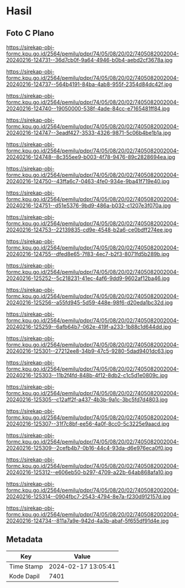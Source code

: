 # Hasil

## Foto C Plano

https://sirekap-obj-formc.kpu.go.id/2564/pemilu/pdpr/74/05/08/20/02/7405082002004-20240216-124731--36d7cb0f-9a64-4946-b0b4-aebd2cf3678a.jpg

https://sirekap-obj-formc.kpu.go.id/2564/pemilu/pdpr/74/05/08/20/02/7405082002004-20240216-124737--564b4191-84ba-4ab8-955f-2354d84dc42f.jpg

https://sirekap-obj-formc.kpu.go.id/2564/pemilu/pdpr/74/05/08/20/02/7405082002004-20240216-124740--19050000-538f-4ade-84cc-e7165481ff84.jpg

https://sirekap-obj-formc.kpu.go.id/2564/pemilu/pdpr/74/05/08/20/02/7405082002004-20240216-124747--3eadf427-3533-4326-9871-5c06b4be1b1a.jpg

https://sirekap-obj-formc.kpu.go.id/2564/pemilu/pdpr/74/05/08/20/02/7405082002004-20240216-124748--8c355ee9-b003-4f78-9476-89c2828694ea.jpg

https://sirekap-obj-formc.kpu.go.id/2564/pemilu/pdpr/74/05/08/20/02/7405082002004-20240216-124750--43ffa6c7-0463-4fe0-934e-9ba41f719e40.jpg

https://sirekap-obj-formc.kpu.go.id/2564/pemilu/pdpr/74/05/08/20/02/7405082002004-20240216-124751--d51e5376-9bd9-486a-b032-c1207e3f070a.jpg

https://sirekap-obj-formc.kpu.go.id/2564/pemilu/pdpr/74/05/08/20/02/7405082002004-20240216-124753--22139835-cd9e-4548-b2a6-ce0bdff274ee.jpg

https://sirekap-obj-formc.kpu.go.id/2564/pemilu/pdpr/74/05/08/20/02/7405082002004-20240216-124755--dfed8e65-7f83-4ec7-b2f3-8071fd5b289b.jpg

https://sirekap-obj-formc.kpu.go.id/2564/pemilu/pdpr/74/05/08/20/02/7405082002004-20240216-125252--5c218231-41ec-4af6-9dd9-9602af12ba46.jpg

https://sirekap-obj-formc.kpu.go.id/2564/pemilu/pdpr/74/05/08/20/02/7405082002004-20240216-125256--a55fd945-5d59-448e-98f6-d20eda1bc32d.jpg

https://sirekap-obj-formc.kpu.go.id/2564/pemilu/pdpr/74/05/08/20/02/7405082002004-20240216-125259--6afb64b7-062e-419f-a233-1b88c1d644dd.jpg

https://sirekap-obj-formc.kpu.go.id/2564/pemilu/pdpr/74/05/08/20/02/7405082002004-20240216-125301--27212ee8-34b9-47c5-9280-5dad9401dc63.jpg

https://sirekap-obj-formc.kpu.go.id/2564/pemilu/pdpr/74/05/08/20/02/7405082002004-20240216-125303--11b2f4fd-848b-4f12-8db2-c1c5d1e0809c.jpg

https://sirekap-obj-formc.kpu.go.id/2564/pemilu/pdpr/74/05/08/20/02/7405082002004-20240216-125305--c12aff2f-a437-4b3b-9a1c-3bc5fd7d4803.jpg

https://sirekap-obj-formc.kpu.go.id/2564/pemilu/pdpr/74/05/08/20/02/7405082002004-20240216-125307--31f7c8bf-ee56-4a0f-8cc0-5c3225e9aacd.jpg

https://sirekap-obj-formc.kpu.go.id/2564/pemilu/pdpr/74/05/08/20/02/7405082002004-20240216-125309--2cefb4b7-0b16-44c4-93da-d6e976eca0f0.jpg

https://sirekap-obj-formc.kpu.go.id/2564/pemilu/pdpr/74/05/08/20/02/7405082002004-20240216-125312--e606eb50-b297-4709-a22b-64ab868afa10.jpg

https://sirekap-obj-formc.kpu.go.id/2564/pemilu/pdpr/74/05/08/20/02/7405082002004-20240216-125314--0904fbc7-2543-4794-8e7a-f230d912157d.jpg

https://sirekap-obj-formc.kpu.go.id/2564/pemilu/pdpr/74/05/08/20/02/7405082002004-20240216-124734--811a7a9e-942d-4a3b-abaf-5f655df91d4e.jpg


## Metadata

| Key        | Value               |
| ---------- | ------------------- |
| Time Stamp | 2024-02-17 13:05:41 |
| Kode Dapil | 7401                |



